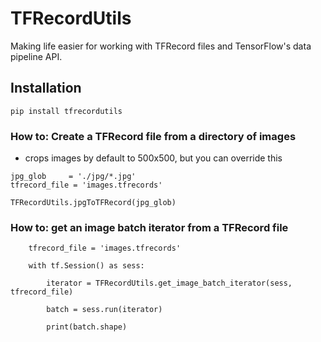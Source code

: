 # TFRecordUtils

Making life easier for working with TFRecord files and TensorFlow's data pipeline API.

## Installation

```
pip install tfrecordutils
```


### How to: Create a TFRecord file from a directory of images

* crops images by default to 500x500, but you can override this

```
jpg_glob     = './jpg/*.jpg'
tfrecord_file = 'images.tfrecords'

TFRecordUtils.jpgToTFRecord(jpg_glob)
```



### How to: get an image batch iterator from a TFRecord file

```
    tfrecord_file = 'images.tfrecords'

    with tf.Session() as sess:

        iterator = TFRecordUtils.get_image_batch_iterator(sess, tfrecord_file)

        batch = sess.run(iterator)

        print(batch.shape)
```
